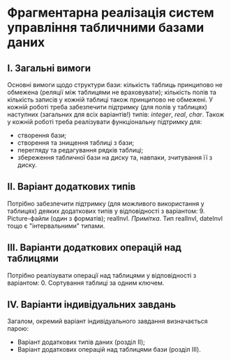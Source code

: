 # Фрагментарна реалізація систем управління табличними базами даних

 ## I. Загальні вимоги
  Основні вимоги щодо структури бази:
  кількість таблиць принципово не обмежена (реляції між таблицями не враховувати);
  кількість полів та кількість записів у кожній таблиці також принципово не обмежені.
  У кожній роботі треба забезпечити підтримку (для полів у таблицях) наступних (загальних для всіх варіантів!) типів: *integer*, *real*,   *char*.
  Також у кожній роботі треба реалізувати функціональну підтримку для:
  - створення бази;
  - створення та знищення таблиці з бази;
  - перегляду та редагування рядків таблиці;
  - збереження табличної бази на диску та, навпаки, зчитування її з диску.

 ## II. Варіант додаткових типів
  Потрібно забезпечити підтримку (для можливого використання у таблицях) деяких додаткових типів у відповідності з варіантом:
  9. Picture-файли (один з форматів); realInvl.
  *Примiтка*. Тип realInvl, dateInvl тощо є "iнтервальними" типами.
 
 ## III. Варіанти додаткових операцiй над таблицями
  Потрібно реалізувати операцiї над таблицями у відповідності з варіантом:
  0. Сортування таблиці за одним ключем. 

 ## IV. Варіанти індивідуальних завдань
  Загалом, окремий варіант індивідуального завдання визначається парою:
  - Варіант додаткових типів даних (розділ II);
  - Варіант додаткових операцій над таблицями бази (розділ III).
